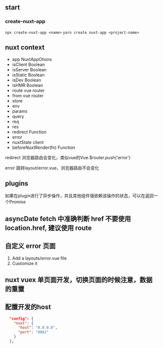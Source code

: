 ## start
### create-nuxt-app
`npx create-nuxt-app <name>`
`yarn create nuxt-app <project-name>`

## nuxt context
* app  NuxtAppOtions
* isClient Boolean
* isServer Boolean
* isStatic Boolean
* isDev Boolean
* isHMR Boolean
* route vue router
* from vue router
* store
* env
* params
* query
* req
* res
* redirect Function
* error
* nuxtState client
* beforeNuxtRender(fn) Function

redirect
浏览器路由会变化，类似vue的Vue.$router.push('error')

error
跳转layout/error.vue，浏览器路由不会变化


## plugins
如果在plugin进行了异步操作，并且其他组件强依赖该操作的状态，可以在返回一个Promise

## asyncDate fetch 中准确判断 href 不要使用 location.href, 建议使用 route


## 自定义 error 页面
1. Add a layouts/error.vue file
2. Customize it


## nuxt vuex 单页面开发，切换页面的时候注意，数据的重置


## 配置开发的host
```json
  "config": {
    "nuxt": {
      "host": "0.0.0.0",
      "port": "8081"
    }
  },

```